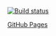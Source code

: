 [![Build status](https://ci.appveyor.com/api/projects/status/8rhafvdbug7lkemu?svg=true)](https://ci.appveyor.com/project/solarlime/ahj-homework-1)

[GitHub Pages](https://solarlime.github.io/ahj-homework-1/)
